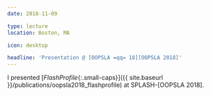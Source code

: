 ```yaml
---
date: 2018-11-09

type: lecture
location: Boston, MA

icon: desktop

headline: 'Presentation @ [OOPSLA =qq= 18][OOPSLA 2018]'
---
```


I presented [_FlashProfile_{:.small-caps}]({{ site.baseurl }}/publications/oopsla2018_flashprofile) at SPLASH-[OOPSLA 2018].
